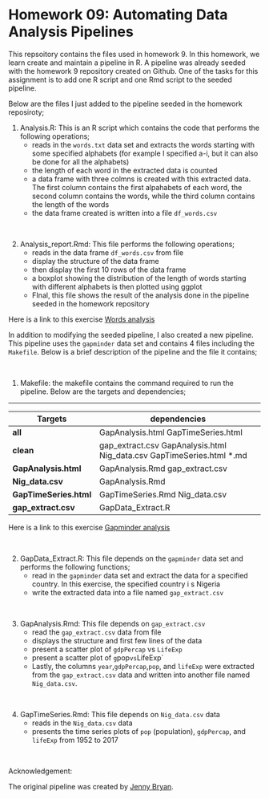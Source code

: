 # Homework 09: Automating Data Analysis Pipelines

This repsoitory contains the files used in homework 9. In this homework, we learn create and maintain a pipeline in R. A pipeline was already seeded with the homework 9 repository created on Github. One of the tasks for this assignment is to add one R script and one Rmd script to the seeded pipeline. 



Below are the files I just added to the pipeline seeded in the homework reposiroty;

1. Analysis.R: This is an R script which contains the code that performs the following operations; 
	* reads in the `words.txt` data set and extracts the words starting with some specified alphabets (for example I specified a-i, but it can also be done for all the alphabets)
	* the length of each word in the extracted data is counted
	* a data frame with three colmns is created with this extracted data. The first column contains the first alpahabets of each word, the second column contains the words, while the third column contains the length of the words
	* the data frame created is written into a file  `df_words.csv`

<br>

2. Analysis_report.Rmd: This file performs the following operations;
	*  reads in the data frame `df_words.csv` from file
	* display the structure of the data frame
	*  then display the first 10 rows of the data frame
	* a boxplot showing the distribution of the length of words starting with different alphabets is then plotted using ggplot
	* FInal, this file shows the result of the analysis done in the pipeline seeded in the homework repository
	
Here is a link to this exercise [Words analysis](https://github.com/STAT545-UBC-students/hw09-iyaniwura/tree/master/Words)
	
	
In addition to modifying the seeded pipeline, I also created a new pipeline. This pipeline uses the `gapminder` data set and contains 4 files including the `Makefile`. Below is a brief description of the pipeline and the file it contains; 
	
<br>
	
1. Makefile: the makefile contains the command required to run the pipeline. Below are the targets and dependencies;

----------------------------------------------------
Targets                       | dependencies | 
----------------------------|-----|
**all**            | GapAnalysis.html  GapTimeSeries.html |
**clean**         |   gap_extract.csv  GapAnalysis.html Nig_data.csv GapTimeSeries.html *.md|
**GapAnalysis.html**        |GapAnalysis.Rmd gap_extract.csv  |
**Nig_data.csv**      |  GapAnalysis.Rmd|
**GapTimeSeries.html** |  GapTimeSeries.Rmd Nig_data.csv  |
**gap_extract.csv**          | GapData_Extract.R |



Here is a link to this exercise [Gapminder analysis](https://github.com/STAT545-UBC-students/hw09-iyaniwura/tree/master/Gapminder)
	
	


<br>

2. GapData_Extract.R: This file depends on the `gapminder` data set and performs the following functions; 
	* read in the `gapminder`   data set and  extract the data for a specified country. In this exercise, the specified country i s Nigeria
	* write  the extracted data into  a file named `gap_extract.csv` 
	
<br>

3. GapAnalysis.Rmd: This file depends on `gap_extract.csv` 
	* read the `gap_extract.csv` data  from file
	* displays the structure and first few lines of the data
	* present a scatter plot of `gdpPercap` vs `LifeExp`  
	* present a scatter plot of `g`pop` vs `LifeExp`
	* Lastly, the columns `year`,`gdpPercap`,`pop`, and `lifeExp` were extracted from the   `gap_extract.csv` data and  written  into 			another file named `Nig_data.csv`.

<br>

4. GapTimeSeries.Rmd: This file depends on `Nig_data.csv` data
	* reads in the `Nig_data.csv` data 
	* presents the time series plots of  `pop` (population), `gdpPercap`, and `lifeExp`  from 1952 to 2017
	
	
	
	
<br>
	
Acknowledgement:

The original pipeline was created by [Jenny Bryan](https://github.com/jennybc?tab=overview&from=2014-03-01&to=2014-03-31). 
